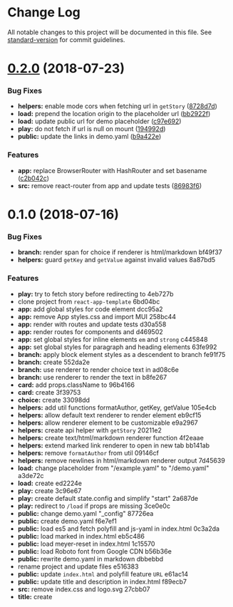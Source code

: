 # Change Log

All notable changes to this project will be documented in this file. See [standard-version](https://github.com/conventional-changelog/standard-version) for commit guidelines.

<a name="0.2.0"></a>
# [0.2.0](https://github.com/textventure/textventure.github.io/compare/v0.1.0...v0.2.0) (2018-07-23)


### Bug Fixes

* **helpers:** enable mode cors when fetching url in `getStory` ([8728d7d](https://github.com/textventure/textventure.github.io/commit/8728d7d))
* **load:** prepend the location origin to the placeholder url ([bb2922f](https://github.com/textventure/textventure.github.io/commit/bb2922f))
* **load:** update public url for demo placeholder ([c97e692](https://github.com/textventure/textventure.github.io/commit/c97e692))
* **play:** do not fetch if url is null on mount ([194992d](https://github.com/textventure/textventure.github.io/commit/194992d))
* **public:** update the links in demo.yaml ([b9a422e](https://github.com/textventure/textventure.github.io/commit/b9a422e))


### Features

* **app:** replace BrowserRouter with HashRouter and set basename ([c2b042c](https://github.com/textventure/textventure.github.io/commit/c2b042c))
* **src:** remove react-router from app and update tests ([86983f6](https://github.com/textventure/textventure.github.io/commit/86983f6))



<a name="0.1.0"></a>
# 0.1.0 (2018-07-16)


### Bug Fixes

* **branch:** render span for choice if renderer is html/markdown bf49f37
* **helpers:** guard `getKey` and `getValue` against invalid values 8a87bd5


### Features

* **play:** try to fetch story before redirecting to <Load> 4eb727b
* clone project from `react-app-template` 6bd04bc
* **app:** add global styles for code element dcc95a2
* **app:** remove App styles.css and import MUI <CssBaseline> 258bc44
* **app:** render <App> with routes and update tests d30a558
* **app:** render routes for components <Load> and <Play> d469502
* **app:** set global styles for inline elements `em` and `strong` c445848
* **app:** set global styles for paragraph and heading elements 63fe992
* **branch:** apply block element styles as a descendent to branch fe91f75
* **branch:** create <Branch> 552da2e
* **branch:** use renderer to render choice text in <Branch> ad08c6e
* **branch:** use renderer to render the text in <Branch> b8fe267
* **card:** add props.className to <Card> 96b4166
* **card:** create <Card> 3f39753
* **choice:** create <Choice> 33098dd
* **helpers:** add util functions formatAuthor, getKey, getValue 105e4cb
* **helpers:** allow default text renderer to render element eb9cf15
* **helpers:** allow renderer element to be customizable e9a2967
* **helpers:** create api helper with `getStory` 20211e2
* **helpers:** create text/html/markdown renderer function 4f2eaae
* **helpers:** extend marked link renderer to open in new tab bb141ab
* **helpers:** remove `formatAuthor` from util 09146cf
* **helpers:** remove newlines in html/markdown renderer output 7d45639
* **load:** change placeholder from "/example.yaml" to "/demo.yaml" a3de72c
* **load:** create <Load> ed2224e
* **play:** create <Play> 3c96e67
* **play:** create default state.config and simplify "start" 2a687de
* **play:** redirect to `/load` if props are missing 3ce0e0c
* **public:** change demo.yaml "_config" 87726ea
* **public:** create demo.yaml f6e7ef1
* **public:** load es5 and fetch polyfill and js-yaml in index.html 0c3a2da
* **public:** load marked in index.html eb5c486
* **public:** load meyer-reset in index.html 1c15570
* **public:** load Roboto font from Google CDN b56b36e
* **public:** rewrite demo.yaml in markdown dbbebbd
* rename project and update files e516383
* **public:** update `index.html` and polyfill feature `URL` e61ac14
* **public:** update title and description in index.html f89ecb7
* **src:** remove index.css and logo.svg 27cbb07
* **title:** create <Title> 6c5fdd4
* **title:** delete <Title> and respective tests 53f86d8
